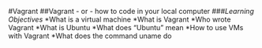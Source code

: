 #Vagrant
##Vagrant - or - how to code in your local computer
###*Learning Objectives*
*What is a virtual machine
*What is Vagrant
*Who wrote Vagrant
*What is Ubuntu
*What does “Ubuntu” mean
*How to use VMs with Vagrant
*What does the command uname do
